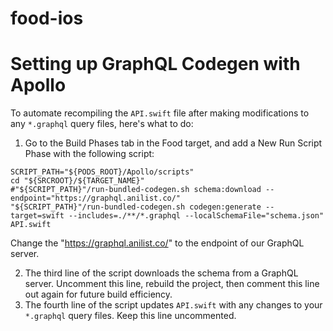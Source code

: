 # food-ios

# Setting up GraphQL Codegen with Apollo
To automate recompiling the `API.swift` file after making modifications to any `*.graphql` query files, here's what to do: 
1. Go to the Build Phases tab in the Food target, and add a New Run Script Phase with the following script: 
  ```
  SCRIPT_PATH="${PODS_ROOT}/Apollo/scripts"
  cd "${SRCROOT}/${TARGET_NAME}"
  #"${SCRIPT_PATH}"/run-bundled-codegen.sh schema:download --endpoint="https://graphql.anilist.co/"
  "${SCRIPT_PATH}"/run-bundled-codegen.sh codegen:generate --target=swift --includes=./**/*.graphql --localSchemaFile="schema.json" API.swift
  ``` 
  Change the "https://graphql.anilist.co/" to the endpoint of our GraphQL server. 

2. The third line of the script downloads the schema from a GraphQL server. Uncomment this line, rebuild the project, then comment this line out again for future build efficiency. 
3. The fourth line of the script updates `API.swift` with any changes to your `*.graphql` query files. Keep this line uncommented. 
